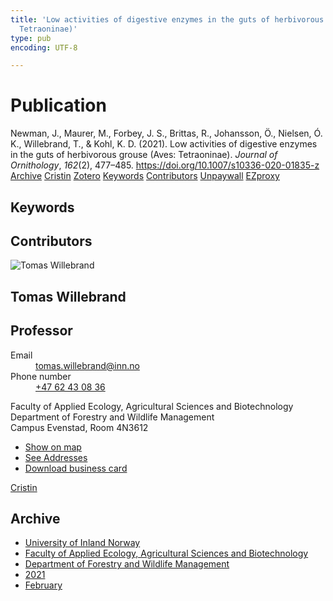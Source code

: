 ```yaml
---
title: 'Low activities of digestive enzymes in the guts of herbivorous grouse (Aves:
  Tetraoninae)'
type: pub
encoding: UTF-8

---
```

<h1>Publication</h1>
<article id="csl-bib-container-RNEC5DTC" class="csl-bib-container">
  <div class="csl-bib-body"> <div class="csl-entry">Newman, J., Maurer, M., Forbey, J. S., Brittas, R., Johansson, Ö., Nielsen, Ó. K., Willebrand, T., &#38; Kohl, K. D. (2021). Low activities of digestive enzymes in the guts of herbivorous grouse (Aves: Tetraoninae). <i>Journal of Ornithology</i>, <i>162</i>(2), 477–485. <a href="https://doi.org/10.1007/s10336-020-01835-z">https://doi.org/10.1007/s10336-020-01835-z</a></div> </div>
  <div class="csl-bib-buttons">
    <a href="#taxonomy-article-RNEC5DTC" alt="archive" class="csl-bib-button">Archive</a>
    <a href="https://app.cristin.no/results/show.jsf?id=1892519" alt="Cristin" class="csl-bib-button">Cristin</a>
    <a href="http://zotero.org/groups/5881554/items/RNEC5DTC" alt="Zotero" class="csl-bib-button">Zotero</a>
    <a href="#keywords-article-RNEC5DTC" alt="keywords" class="csl-bib-button">Keywords</a>
    <a href="#contributors-article-RNEC5DTC" alt="contributors" class="csl-bib-button">Contributors</a>
    <a href="https://doi.org/10.1007/s10336-020-01835-z" alt="Unpaywall" class="csl-bib-button">Unpaywall</a>
    <a href="https://doi.org/10.1007/s10336-020-01835-z" alt="EZproxy" class="csl-bib-button">EZproxy</a>
  </div>
  <div id="csl-bib-meta-container-RNEC5DTC"></div>
</article>
<div id="csl-bib-meta-RNEC5DTC" class="csl-bib-meta">
  <article id="keywords-article-RNEC5DTC" class="keywords-article">
    <h1>Keywords</h1>
    
  </article>
  <article id="contributors-article-RNEC5DTC" class="contributors-article">
    <h1>Contributors</h1>
    <div class="personas"> <div class="vrtx-hinn-person-card"> <div class="photo"> <img src="https://www.inn.no/bilder-ansatte/thomas-willebrand.jpg" alt="Tomas Willebrand" loading="lazy"> </div> <div class="info"> <hgroup><h1>Tomas Willebrand</h1> <h2>Professor</h2> </hgroup><dl> <dt>Email</dt> <dd> <a href="mailto:tomas.willebrand@inn.no">tomas.willebrand@inn.no</a> </dd> <dt>Phone number</dt> <dd><a href="tel:+4762430836"> +47 62 43 08 36 </a></dd> </dl> <p> Faculty of Applied Ecology, Agricultural Sciences and Biotechnology<br> Department of Forestry and Wildlife Management<br> Campus Evenstad, Room 4N3612 </p> <ul class="vrtx-hinn-links"> <li><a href="https://www.google.com/maps?q=60.88085,11.53750">Show on map</a></li> <li><a href="https://www.inn.no/english/find-an-employee/tomas-willebrand.html#vrtx-hinn-addresses">See Addresses</a></li> <li><a href="https://www.inn.no/english/find-an-employee/tomas-willebrand.html?vrtx=vcf">Download business card</a></li> </ul> </div> </div> <a href="https://app.cristin.no/persons/show.jsf?id=328268" alt="Cristin URL" class="personas-cristin">Cristin</a> </div>
  </article>
  <article id="taxonomy-article-RNEC5DTC" class="taxonomy-article">
    <h1>Archive</h1>
    <ul>
      <li><a href="{{< params subfolder >}}en/archive/?key=3DCRN523">University of Inland Norway</a></li>
      <li><a href="{{< params subfolder >}}en/archive/?key=T77LXH6D">Faculty of Applied Ecology, Agricultural Sciences and Biotechnology</a></li>
      <li><a href="{{< params subfolder >}}en/archive/?key=7TRARPE3">Department of Forestry and Wildlife Management</a></li>
      <li><a href="{{< params subfolder >}}en/archive/?key=5LT6Q2XL">2021</a></li>
      <li><a href="{{< params subfolder >}}en/archive/?key=N8KCFBHI">February</a></li>
    </ul>
  </article>
</div>
